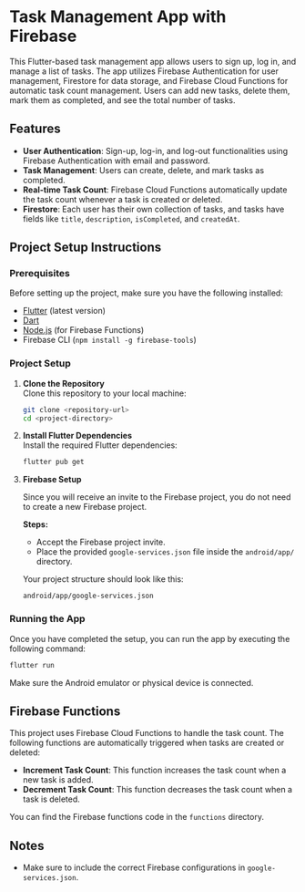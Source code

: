 
# Task Management App with Firebase

This Flutter-based task management app allows users to sign up, log in, and manage a list of tasks. The app utilizes Firebase Authentication for user management, Firestore for data storage, and Firebase Cloud Functions for automatic task count management. Users can add new tasks, delete them, mark them as completed, and see the total number of tasks.

## Features

- **User Authentication**: Sign-up, log-in, and log-out functionalities using Firebase Authentication with email and password.
- **Task Management**: Users can create, delete, and mark tasks as completed.
- **Real-time Task Count**: Firebase Cloud Functions automatically update the task count whenever a task is created or deleted.
- **Firestore**: Each user has their own collection of tasks, and tasks have fields like `title`, `description`, `isCompleted`, and `createdAt`.

## Project Setup Instructions

### Prerequisites

Before setting up the project, make sure you have the following installed:

- [Flutter](https://flutter.dev/docs/get-started/install) (latest version)
- [Dart](https://dart.dev/get-dart)
- [Node.js](https://nodejs.org/en/) (for Firebase Functions)
- Firebase CLI (`npm install -g firebase-tools`)

### Project Setup

1. **Clone the Repository**  
   Clone this repository to your local machine:

   ```bash
   git clone <repository-url>
   cd <project-directory>
   ```

2. **Install Flutter Dependencies**  
   Install the required Flutter dependencies:

   ```bash
   flutter pub get
   ```

3. **Firebase Setup**

   Since you will receive an invite to the Firebase project, you do not need to create a new Firebase project.

   **Steps:**
   - Accept the Firebase project invite.
   - Place the provided `google-services.json` file inside the `android/app/` directory.
   
   Your project structure should look like this:

   ```
   android/app/google-services.json
   ```

### Running the App

Once you have completed the setup, you can run the app by executing the following command:

```bash
flutter run
```

Make sure the Android emulator or physical device is connected.

## Firebase Functions

This project uses Firebase Cloud Functions to handle the task count. The following functions are automatically triggered when tasks are created or deleted:

- **Increment Task Count**: This function increases the task count when a new task is added.
- **Decrement Task Count**: This function decreases the task count when a task is deleted.

You can find the Firebase functions code in the `functions` directory.

## Notes

- Make sure to include the correct Firebase configurations in `google-services.json`.
